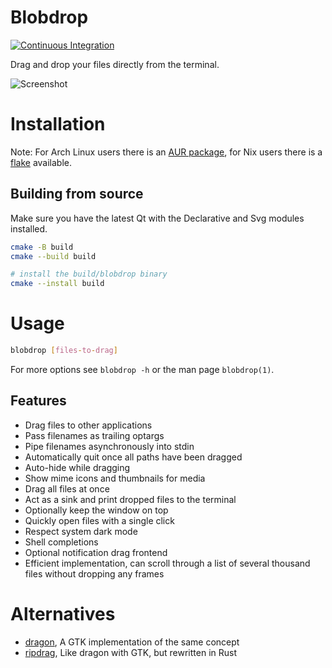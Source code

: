 # Blobdrop

[![Continuous Integration](https://github.com/vimpostor/blobdrop/actions/workflows/ci.yml/badge.svg)](https://github.com/vimpostor/blobdrop/actions/workflows/ci.yml)

Drag and drop your files directly from the terminal.

![Screenshot](https://user-images.githubusercontent.com/21310755/252060266-04120929-fa7b-4534-9b89-dd3fb7a2e605.png)
# Installation

Note: For Arch Linux users there is an [AUR package](https://aur.archlinux.org/packages/blobdrop-git), for Nix users there is a [flake](flake.nix) available.

## Building from source

Make sure you have the latest Qt with the Declarative and Svg modules installed.

```bash
cmake -B build
cmake --build build

# install the build/blobdrop binary
cmake --install build
```

# Usage

```bash
blobdrop [files-to-drag]
```

For more options see `blobdrop -h` or the man page `blobdrop(1)`.

## Features

- Drag files to other applications
- Pass filenames as trailing optargs
- Pipe filenames asynchronously into stdin
- Automatically quit once all paths have been dragged
- Auto-hide while dragging
- Show mime icons and thumbnails for media
- Drag all files at once
- Act as a sink and print dropped files to the terminal
- Optionally keep the window on top
- Quickly open files with a single click
- Respect system dark mode
- Shell completions
- Optional notification drag frontend
- Efficient implementation, can scroll through a list of several thousand files without dropping any frames

# Alternatives

- [dragon](https://github.com/mwh/dragon), A GTK implementation of the same concept
- [ripdrag](https://github.com/nik012003/ripdrag), Like dragon with GTK, but rewritten in Rust
